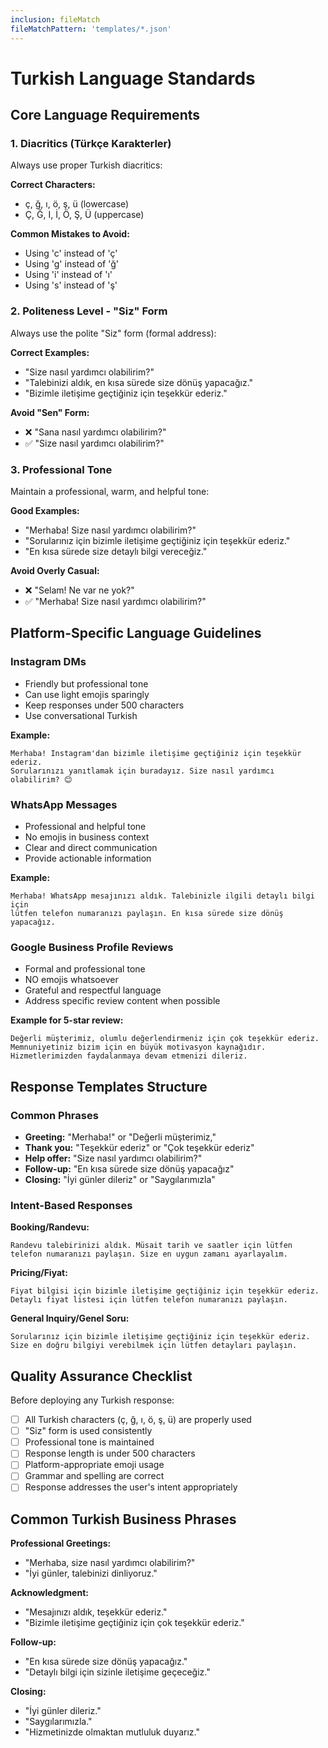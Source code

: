 ```yaml
---
inclusion: fileMatch
fileMatchPattern: 'templates/*.json'
---
```


# Turkish Language Standards

## Core Language Requirements

### 1. Diacritics (Türkçe Karakterler)
Always use proper Turkish diacritics:

**Correct Characters:**
- ç, ğ, ı, ö, ş, ü (lowercase)
- Ç, Ğ, I, İ, Ö, Ş, Ü (uppercase)

**Common Mistakes to Avoid:**
- Using 'c' instead of 'ç'
- Using 'g' instead of 'ğ'
- Using 'i' instead of 'ı'
- Using 's' instead of 'ş'

### 2. Politeness Level - "Siz" Form
Always use the polite "Siz" form (formal address):

**Correct Examples:**
- "Size nasıl yardımcı olabilirim?"
- "Talebinizi aldık, en kısa sürede size dönüş yapacağız."
- "Bizimle iletişime geçtiğiniz için teşekkür ederiz."

**Avoid "Sen" Form:**
- ❌ "Sana nasıl yardımcı olabilirim?"
- ✅ "Size nasıl yardımcı olabilirim?"

### 3. Professional Tone
Maintain a professional, warm, and helpful tone:

**Good Examples:**
- "Merhaba! Size nasıl yardımcı olabilirim?"
- "Sorularınız için bizimle iletişime geçtiğiniz için teşekkür ederiz."
- "En kısa sürede size detaylı bilgi vereceğiz."

**Avoid Overly Casual:**
- ❌ "Selam! Ne var ne yok?"
- ✅ "Merhaba! Size nasıl yardımcı olabilirim?"

## Platform-Specific Language Guidelines

### Instagram DMs
- Friendly but professional tone
- Can use light emojis sparingly
- Keep responses under 500 characters
- Use conversational Turkish

**Example:**
```
Merhaba! Instagram'dan bizimle iletişime geçtiğiniz için teşekkür ederiz. 
Sorularınızı yanıtlamak için buradayız. Size nasıl yardımcı olabilirim? 😊
```

### WhatsApp Messages
- Professional and helpful tone
- No emojis in business context
- Clear and direct communication
- Provide actionable information

**Example:**
```
Merhaba! WhatsApp mesajınızı aldık. Talebinizle ilgili detaylı bilgi için 
lütfen telefon numaranızı paylaşın. En kısa sürede size dönüş yapacağız.
```

### Google Business Profile Reviews
- Formal and professional tone
- NO emojis whatsoever
- Grateful and respectful language
- Address specific review content when possible

**Example for 5-star review:**
```
Değerli müşterimiz, olumlu değerlendirmeniz için çok teşekkür ederiz. 
Memnuniyetiniz bizim için en büyük motivasyon kaynağıdır. 
Hizmetlerimizden faydalanmaya devam etmenizi dileriz.
```

## Response Templates Structure

### Common Phrases
- **Greeting:** "Merhaba!" or "Değerli müşterimiz,"
- **Thank you:** "Teşekkür ederiz" or "Çok teşekkür ederiz"
- **Help offer:** "Size nasıl yardımcı olabilirim?"
- **Follow-up:** "En kısa sürede size dönüş yapacağız"
- **Closing:** "İyi günler dileriz" or "Saygılarımızla"

### Intent-Based Responses

**Booking/Randevu:**
```
Randevu talebirinizi aldık. Müsait tarih ve saatler için lütfen 
telefon numaranızı paylaşın. Size en uygun zamanı ayarlayalım.
```

**Pricing/Fiyat:**
```
Fiyat bilgisi için bizimle iletişime geçtiğiniz için teşekkür ederiz. 
Detaylı fiyat listesi için lütfen telefon numaranızı paylaşın.
```

**General Inquiry/Genel Soru:**
```
Sorularınız için bizimle iletişime geçtiğiniz için teşekkür ederiz. 
Size en doğru bilgiyi verebilmek için lütfen detayları paylaşın.
```

## Quality Assurance Checklist

Before deploying any Turkish response:

- [ ] All Turkish characters (ç, ğ, ı, ö, ş, ü) are properly used
- [ ] "Siz" form is used consistently
- [ ] Professional tone is maintained
- [ ] Response length is under 500 characters
- [ ] Platform-appropriate emoji usage
- [ ] Grammar and spelling are correct
- [ ] Response addresses the user's intent appropriately

## Common Turkish Business Phrases

**Professional Greetings:**
- "Merhaba, size nasıl yardımcı olabilirim?"
- "İyi günler, talebinizi dinliyoruz."

**Acknowledgment:**
- "Mesajınızı aldık, teşekkür ederiz."
- "Bizimle iletişime geçtiğiniz için çok teşekkür ederiz."

**Follow-up:**
- "En kısa sürede size dönüş yapacağız."
- "Detaylı bilgi için sizinle iletişime geçeceğiz."

**Closing:**
- "İyi günler dileriz."
- "Saygılarımızla."
- "Hizmetinizde olmaktan mutluluk duyarız."
